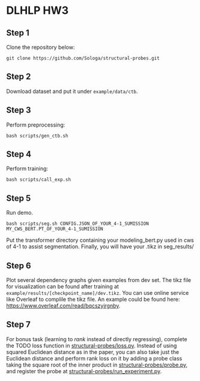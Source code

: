 # DLHLP HW3


## Step 1
Clone the repository below:
```bash=
git clone https://github.com/Sologa/structural-probes.git
```
## Step 2
Download dataset and put it under `example/data/ctb`.
## Step 3
Perform preprocessing:
```bash=
bash scripts/gen_ctb.sh
```
## Step 4
Perform training:
```bash=
bash scripts/call_exp.sh
```
## Step 5
Run demo.
```bash=
bash scripts/seg.sh CONFIG.JSON_OF_YOUR_4-1_SUMISSION MY_CWS_BERT.PT_OF_YOUR_4-1_SUMISSION
```
Put the transformer directory containing your modeling_bert.py used in cws of 4-1 to assist segmentation.
Finally, you will have your .tikz in seg_results/

## Step 6
Plot several dependency graphs given examples from dev set. The tikz file for visualization can be found after training at `example/results/[checkpoint_name]/dev.tikz`. You can use online service like Overleaf to complile the tikz file. An example could be found here: https://www.overleaf.com/read/bqcszyjrgnby.

## Step 7
For bonus task (learning to *rank* instead of directly regressing), complete the TODO loss function in [structural-probes/loss.py](structural-probes/loss.py). Instead of using squared Euclidean distance as in the paper, you can also take just the Euclidean distance and perform rank loss on it by adding a probe class taking the square root of the inner product in [structural-probes/probe.py](structural-probes/probe.py), and register the probe at [structural-probes/run_experiment.py](structural-probes/run_experiment.py).

